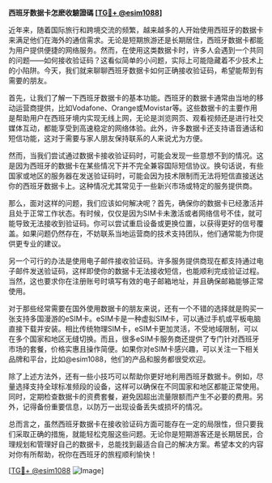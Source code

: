 **西班牙数据卡怎麽收驗證碼 [[TG💪+ @esim1088](https://t.me/s/esim1088)]**

近年来，随着国际旅行和跨境交流的频繁，越来越多的人开始使用西班牙的数据卡来满足他们在海外的通信需求。无论是短期旅游还是长期居住，西班牙数据卡都能为用户提供便捷的网络服务。然而，在使用这类数据卡时，许多人会遇到一个共同的问题——如何接收验证码？这看似简单的小问题，实际上可能隐藏着不少技术上的小陷阱。今天，我们就来聊聊西班牙数据卡如何正确接收验证码，希望能帮到有需要的朋友。

首先，让我们了解一下西班牙数据卡的基本功能。西班牙的数据卡通常由当地的移动运营商提供，比如Vodafone、Orange或Movistar等。这些数据卡的主要作用是帮助用户在西班牙境内实现无线上网，无论是浏览网页、观看视频还是进行社交媒体互动，都能享受到高速稳定的网络体验。此外，许多数据卡还支持语音通话和短信功能，这对于需要与家人朋友保持联系的人来说尤为方便。

然而，当我们尝试通过数据卡接收验证码时，可能会发现一些意想不到的情况。这是因为西班牙的数据卡在某些情况下并不完全兼容国际短信协议。换句话说，有些国家或地区的服务器在发送验证码时，可能会因为技术限制而无法将短信直接送达你的西班牙数据卡上。这种情况尤其常见于一些新兴市场或特定的服务提供商。

那么，面对这样的问题，我们应该如何解决呢？首先，确保你的数据卡已经激活并且处于正常工作状态。有时候，仅仅是因为SIM卡未激活或者网络信号不佳，就可能导致无法接收到验证码。你可以尝试重启设备或更换位置，以获得更好的信号覆盖。如果问题仍然存在，不妨联系当地运营商的技术支持团队，他们通常能为你提供更专业的建议。

另一个可行的办法是使用电子邮件接收验证码。许多服务提供商现在都支持通过电子邮件发送验证码，这样即使你的数据卡无法接收短信，也能顺利完成验证过程。当然，这也要求你在注册账号时填写有效的电子邮箱地址，并且确保邮箱能够正常使用。

对于那些经常需要在国外使用数据卡的朋友来说，还有一个不错的选择就是购买一张支持多国漫游的eSIM卡。eSIM卡是一种虚拟SIM卡，可以通过手机或平板电脑直接下载并安装。相比传统物理SIM卡，eSIM卡更加灵活，不受地域限制，可以在多个国家和地区无缝切换。而且，很多eSIM卡服务商还提供了专门针对西班牙市场的套餐，价格实惠且操作简便。如果你对eSIM卡感兴趣，可以关注一下相关品牌和平台，比如@esim1088，他们的产品和服务都很受欢迎。

除了上述方法外，还有一些小技巧可以帮助你更好地利用西班牙数据卡。例如，尽量选择支持全球标准频段的设备，这样可以确保在不同国家和地区都能正常使用。同时，定期检查数据卡的资费套餐，避免因超出流量限额而产生不必要的费用。另外，记得备份重要信息，以防万一出现设备丢失或损坏的情况。

总而言之，虽然西班牙数据卡在接收验证码方面可能存在一定的局限性，但只要我们采取正确的措施，就能轻松克服这些问题。无论你是短期游客还是长期居民，合理规划和管理好自己的数据卡，总能找到最适合自己的解决方案。希望本文的内容对你有所帮助，祝你在西班牙的旅程顺利愉快！

[[TG💪+ @esim1088](https://t.me/s/esim1088) ![Image](https://i.postimg.cc/4NQfJmqS/Snipaste-2025-05-13-00-14-12.png)]